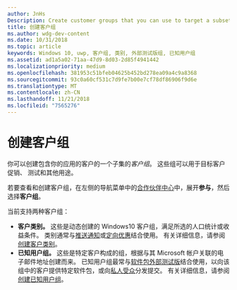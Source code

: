 ```yaml
---
author: JnHs
Description: Create customer groups that you can use to target a subset of your app's customer base for promotions, testing, or other purposes.
title: 创建客户组
ms.author: wdg-dev-content
ms.date: 10/31/2018
ms.topic: article
keywords: Windows 10, uwp, 客户组, 类别, 外部测试版组, 已知用户组
ms.assetid: ad1a5a02-71aa-47d9-8d03-2d85f4941442
ms.localizationpriority: medium
ms.openlocfilehash: 381953c51bfeb04625b452bd278ea09a4c9a8368
ms.sourcegitcommit: 93c0a60cf531c7d9fe7b00e7cf78df86906f9d6e
ms.translationtype: MT
ms.contentlocale: zh-CN
ms.lasthandoff: 11/21/2018
ms.locfileid: "7565276"
---
```

# <a name="create-customer-groups"></a>创建客户组

你可以创建包含你的应用的客户的一个子集的*客户组*。 这些组可以用于目标客户促销、 测试和其他用途。

若要查看和创建客户组，在左侧的导航菜单中的[合作伙伴中心](https://partner.microsoft.com/dashboard)中，展开**参与**，然后选择**客户组**。

当前支持两种客户组：

- **客户类别。** 这些是动态创建的 Windows10 客户组，满足所选的人口统计或收益条件。 类别通常与[推送通知](send-push-notifications-to-your-apps-customers.md)或[定向优惠](use-targeted-offers-to-maximize-engagement-and-conversions.md)结合使用。 有关详细信息，请参阅[创建客户类别](create-customer-segments.md)。
- **已知用户组。** 这些是特定客户构成的组，根据与其 Microsoft 帐户关联的电子邮件地址创建而来。 已知用户组最常与[软件包外部测试版](package-flights.md)结合使用，以向该组中的客户提供特定软件包，或向[私人受众](choose-visibility-options.md#audience)分发提交。 有关详细信息，请参阅[创建已知用户组](create-known-user-groups.md)。
